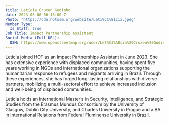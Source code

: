 ```yaml
---
title: Letícia Cruxen Godinho
date: 2023-06-06 06:15:00 Z
Photo: "https://cdn.hotosm.org/website/Leti%CC%81cia.jpeg"
Member Type:
  Is Staff: true
Job Title: Impact Partnership Assistant
Social Media (Full URL):
  OSM: https://www.openstreetmap.org/user/Let%C3%ADcia%20Cruxen%20Godinho
---
```


Letícia joined HOT as an Impact Partnerships Assistant in June 2023. She has extensive experience with displaced communities, having spent five years working in NGOs and international organizations supporting the humanitarian response to refugees and migrants arriving in Brazil. Through these experiences, she has forged long-lasting relationships with diverse partners, mobilizing a multi-sectoral effort to achieve increased inclusion and well-being of displaced communities. 

Letícia holds an International Master’s in Security, Intelligence, and Strategic Studies from the Erasmus Mundus Consortium by the University of Glasgow, Dublin City University, and Charles University in Prague and a BA in International Relations from Federal Fluminense University in Brazil.  